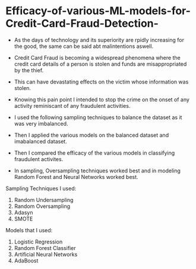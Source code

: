 # Efficacy-of-various-ML-models-for-Credit-Card-Fraud-Detection-

* As the days of technology and its superiority are rpidly increasing for the good, the same can be said abt malintentions aswell. 

* Credit Card Fraud is becoming a widespread phenomena where the credit card details of a person is stolen and funds are misappropriated by the thief.

* This can have devastating effects on the victim whose information was stolen.

* Knowing this pain point I intended to stop the crime on the onset of any activity reminiscant of any fraudulent activities.

* I used the following sampling techniques to balance the dataset as it was very imbalanced.

* Then I applied the various models on the balanced dataset and imabalanced dataset. 

* Then I compared the efficacy of the various models in classifying fraudulent activites.

* In sampling, Oversampling techniques worked best and in modeling Random Forest and Neural Networks worked best.

Sampling Techniques I used:

  1) Random Undersampling
  2) Random Oversampling
  3) Adasyn
  4) SMOTE
  
Models that I used:

  1) Logistic Regression
  2) Random Forest Classifier
  3) Artificial Neural Networks
  4) AdaBoost
